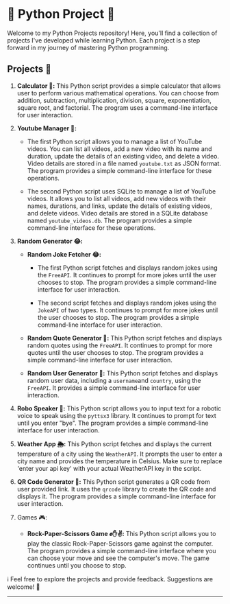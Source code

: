 # 📌 Python Project 🐍

Welcome to my Python Projects repository! Here, you'll find a collection of projects I've developed while learning Python. Each project is a step forward in my journey of mastering Python programming.

## Projects 🚀

1. **Calculator 🧮:** This Python script provides a simple calculator that allows user to perform various mathematical operations. You can choose from addition, subtraction, multiplication, division, square, exponentiation, square root, and factorial. The program uses a command-line interface for user interaction.

1. **Youtube Manager 🎥:**

    - The first Python script allows you to manage a list of YouTube videos. You can list all videos, add a new video with its name and duration, update the details of an existing video, and delete a video. Video details are stored in a file named `youtube.txt` as JSON format. The program provides a simple command-line interface for these operations.

    - The second Python script uses SQLite to manage a list of YouTube videos. It allows you to list all videos, add new videos with their names, durations, and links, update the details of existing videos, and delete videos. Video details are stored in a SQLite database named `youtube_videos.db`. The program provides a simple command-line interface for these operations.

1. **Random Generator 😂:**

    - **Random Joke Fetcher 😂:**

        - The first Python script fetches and displays random jokes using the `FreeAPI`. It continues to prompt for more jokes until the user chooses to stop. The program provides a simple command-line interface for user interaction.

        - The second script fetches and displays random jokes using the `JokeAPI` of two types. It continues to prompt for more jokes until the user chooses to stop. The program provides a simple command-line interface for user interaction.

    - **Random Quote Generator 📜:** This Python script fetches and displays random quotes using the `FreeAPI`. It continues to prompt for more quotes until the user chooses to stop. The program provides a simple command-line interface for user interaction.

    - **Random User Generator 👤:** This Python script fetches and displays random user data, including a `username`and `country`, using the `FreeAPI`. It provides a simple command-line interface for user interaction.

1. **Robo Speaker 🤖:** This Python script allows you to input text for a robotic voice to speak using the `pyttsx3` library. It continues to prompt for text until you enter "bye". The program provides a simple command-line interface for user interaction.

1. **Weather App 🌦️:** This Python script fetches and displays the current temperature of a city using the `WeatherAPI`. It prompts the user to enter a city name and provides the temperature in Celsius. Make sure to replace 'enter your api key' with your actual WeatherAPI key in the script.  

1. **QR Code Generator 📱:** This Python script generates a QR code from user provided link. It uses the `qrcode` library to create the QR code and displays it. The program provides a simple command-line interface for user interaction.

1. Games 🎮:

    - **Rock-Paper-Scissors Game ✊✋✌:** This Python script allows you to play the classic Rock-Paper-Scissors game against the computer. The program provides a simple command-line interface where you can choose your move and see the computer's move. The game continues until you choose to stop.

ℹ Feel free to explore the projects and provide feedback. Suggestions are welcome! 🙌

---
